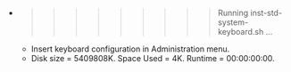 * >>>>>>>>> Running inst-std-system-keyboard.sh ...
  * Insert keyboard configuration in Administration menu.
  * Disk size = 5409808K. Space Used = 4K. Runtime = 00:00:00:00.
